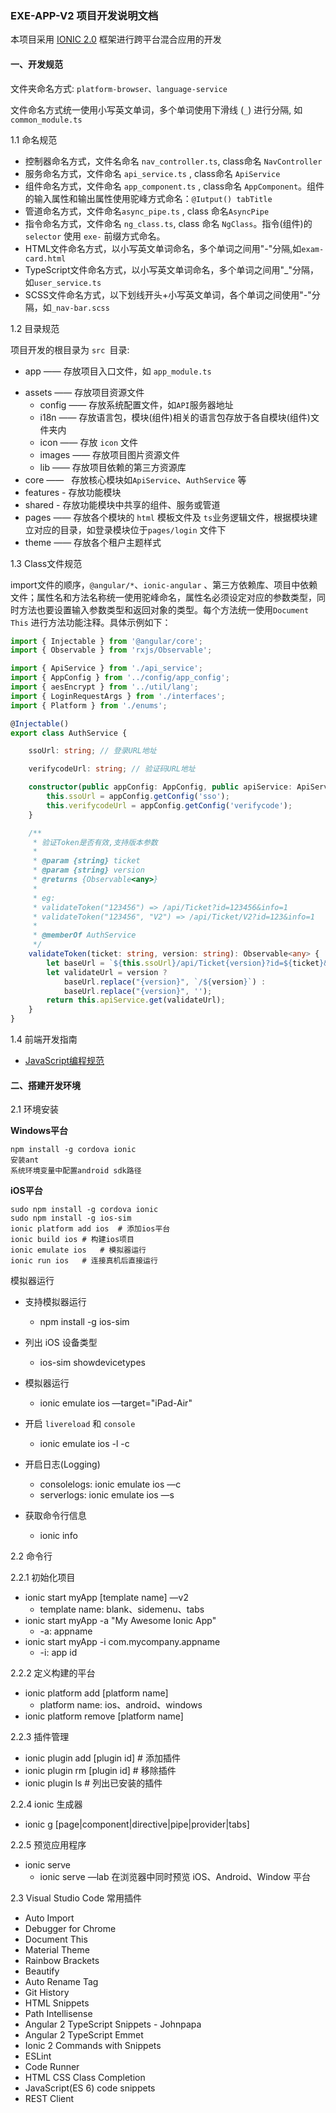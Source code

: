 ### EXE-APP-V2 项目开发说明文档

本项目采用 [IONIC 2.0](http://www.ionicframework.com/) 框架进行跨平台混合应用的开发

#### 一、开发规范

文件夹命名方式: `platform-browser、language-service`

文件命名方式统一使用小写英文单词，多个单词使用下滑线 (`_`) 进行分隔, 如 `common_module.ts`

1.1 命名规范  

- 控制器命名方式，文件名命名 `nav_controller.ts`,  class命名  `NavController`
- 服务命名方式，文件命名 `api_service.ts` , class命名  `ApiService`  
- 组件命名方式，文件命名 `app_component.ts` , class命名 `AppComponent`。组件的输入属性和输出属性使用驼峰方式命名：`@Iutput() tabTitle`
- 管道命名方式，文件命名`async_pipe.ts` , class 命名`AsyncPipe`
- 指令命名方式，文件命名 `ng_class.ts`, class 命名 `NgClass`。指令(组件)的 `selector` 使用 `exe-` 前缀方式命名。
- HTML文件命名方式，以小写英文单词命名，多个单词之间用"-"分隔,如`exam-card.html`
- TypeScript文件命名方式，以小写英文单词命名，多个单词之间用"_"分隔，如`user_service.ts`
- SCSS文件命名方式，以下划线开头+小写英文单词，各个单词之间使用"-"分隔，如`_nav-bar.scss`

1.2 目录规范  

项目开发的根目录为 `src `目录:  

* app  ——  存放项目入口文件，如 `app_module.ts`

- assets —— 存放项目资源文件
  - config —— 存放系统配置文件，如`API`服务器地址
  - i18n ——  存放语言包，模块(组件)相关的语言包存放于各自模块(组件)文件夹内
  - icon  ——  存放 `icon` 文件
  - images  ——  存放项目图片资源文件
  - lib  ——   存放项目依赖的第三方资源库
- core  ——   存放核心模块如`ApiService`、`AuthService` 等
- features - 存放功能模块
- shared - 存放功能模块中共享的组件、服务或管道
- pages —— 存放各个模块的 `html` 模板文件及 `ts`业务逻辑文件，根据模块建立对应的目录，如登录模块位于`pages/login` 文件下
- theme  ——  存放各个租户主题样式

1.3 Class文件规范

import文件的顺序，`@angular/*`、`ionic-angular` 、第三方依赖库、项目中依赖文件；属性名和方法名称统一使用驼峰命名，属性名必须设定对应的参数类型，同时方法也要设置输入参数类型和返回对象的类型。每个方法统一使用`Document This` 进行方法功能注释。具体示例如下：

```typescript
import { Injectable } from '@angular/core';
import { Observable } from 'rxjs/Observable';

import { ApiService } from './api_service';
import { AppConfig } from '../config/app_config';
import { aesEncrypt } from '../util/lang';
import { LoginRequestArgs } from './interfaces';
import { Platform } from './enums';

@Injectable()
export class AuthService {

    ssoUrl: string; // 登录URL地址

    verifycodeUrl: string; // 验证码URL地址

    constructor(public appConfig: AppConfig, public apiService: ApiService) {
        this.ssoUrl = appConfig.getConfig('sso');
        this.verifycodeUrl = appConfig.getConfig('verifycode');
    }

    /**
     * 验证Token是否有效,支持版本参数
     *
     * @param {string} ticket
     * @param {string} version
     * @returns {Observable<any>}
     *
     * eg:
     * validateToken("123456") => /api/Ticket?id=123456&info=1
     * validateToken("123456", "V2") => /api/Ticket/V2?id=123&info=1
     *
     * @memberOf AuthService
     */
    validateToken(ticket: string, version: string): Observable<any> {
        let baseUrl = `${this.ssoUrl}/api/Ticket{version}?id=${ticket}&info=1`;
        let validateUrl = version ?
            baseUrl.replace("{version}", `/${version}`) :
            baseUrl.replace("{version}", '');
        return this.apiService.get(validateUrl);
    }
}
```

1.4 前端开发指南

- [JavaScript编程规范](https://github.com/airbnb/javascript) 

#### 二、搭建开发环境

2.1 环境安装  

**Windows平台**

```
npm install -g cordova ionic  
安装ant
系统环境变量中配置android sdk路径
```

**iOS平台**  

```
sudo npm install -g cordova ionic   
sudo npm install -g ios-sim  
ionic platform add ios	# 添加ios平台
ionic build ios	# 构建ios项目  
ionic emulate ios	# 模拟器运行  
ionic run ios	# 连接真机后直接运行
```

模拟器运行

- 支持模拟器运行
  - npm install -g ios-sim


- 列出 iOS 设备类型
  - ios-sim showdevicetypes
- 模拟器运行
  - ionic emulate ios —target="iPad-Air"
- 开启 `livereload` 和 `console`
  - ionic emulate ios -l -c
- 开启日志(Logging)
  - consolelogs:	ionic emulate ios —c
  - serverlogs: ionic emulate ios —s
- 获取命令行信息
  - ionic info

2.2 命令行

2.2.1 初始化项目

- ionic start myApp [template name] —v2
  - template name: blank、sidemenu、tabs
- ionic start myApp -a "My Awesome Ionic App"
  - -a: appname
- ionic start myApp -i com.mycompany.appname
  - -i: app id

2.2.2 定义构建的平台

- ionic platform add [platform name]
  - platform name: ios、android、windows
- ionic platform remove [platform name]

2.2.3 插件管理

- ionic plugin add [plugin id] # 添加插件
- ionic plugin rm [plugin id] # 移除插件
- ionic plugin ls # 列出已安装的插件

2.2.4 ionic 生成器

- ionic g [page|component|directive|pipe|provider|tabs]

2.2.5 预览应用程序

- ionic serve
  - ionic serve —lab 在浏览器中同时预览 iOS、Android、Window 平台

2.3 Visual Studio Code 常用插件

- Auto Import
- Debugger for Chrome
- Document This
- Material Theme
- Rainbow Brackets
- Beautify
- Auto Rename Tag
- Git History
- HTML Snippets
- Path Intellisense
- Angular 2 TypeScript Snippets - Johnpapa
- Angular 2 TypeScript Emmet
- Ionic 2 Commands with Snippets
- ESLint
- Code Runner
- HTML CSS Class Completion
- JavaScript(ES 6) code snippets
- REST Client
